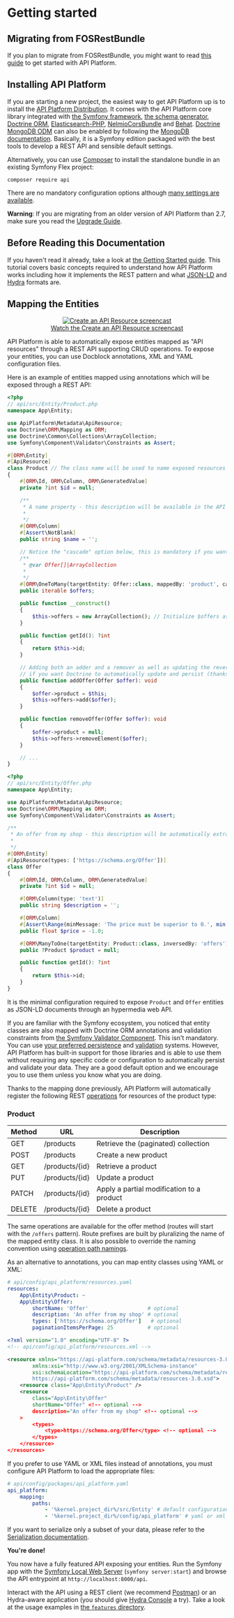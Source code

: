 # Getting started

## Migrating from FOSRestBundle

If you plan to migrate from FOSRestBundle, you might want to read [this guide](migrate-from-fosrestbundle.md) to get started with API Platform.

## Installing API Platform

If you are starting a new project, the easiest way to get API Platform up is to install the [API Platform Distribution](../distribution/index.md).
It comes with the API Platform core library integrated with [the Symfony framework](https://symfony.com), [the schema generator](../schema-generator/),
[Doctrine ORM](https://www.doctrine-project.org), [Elasticsearch-PHP](https://www.elastic.co/guide/en/elasticsearch/client/php-api/current/index.html),
[NelmioCorsBundle](https://github.com/nelmio/NelmioCorsBundle) and [Behat](http://behat.org).
[Doctrine MongoDB ODM](https://www.doctrine-project.org/projects/mongodb-odm.html) can also be enabled by following the [MongoDB documentation](mongodb.md).
Basically, it is a Symfony edition packaged with the best tools to develop a REST API and sensible default settings.

Alternatively, you can use [Composer](http://getcomposer.org) to install the standalone bundle in an existing Symfony Flex
project:

`composer require api`

There are no mandatory configuration options although [many settings are available](configuration.md).

**Warning**: If you are migrating from an older version of API Platform than 2.7, make sure you read the [Upgrade Guide](upgrade-guide.md).

## Before Reading this Documentation

If you haven't read it already, take a look at [the Getting Started guide](../distribution/index.md).
This tutorial covers basic concepts required to understand how API Platform works including how it implements the REST pattern
and what [JSON-LD](http://json-ld.org/) and [Hydra](http://www.hydra-cg.com/) formats are.

## Mapping the Entities

<p align="center" class="symfonycasts"><a href="https://symfonycasts.com/screencast/api-platform/api-resource?cid=apip"><img src="/docs/distribution/images/symfonycasts-player.png" alt="Create an API Resource screencast"><br>Watch the Create an API Resource screencast</a></p>

API Platform is able to automatically expose entities mapped as "API resources" through a REST API supporting CRUD
operations.
To expose your entities, you can use Docblock annotations, XML and YAML configuration files.

Here is an example of entities mapped using annotations which will be exposed through a REST API:

```php
<?php
// api/src/Entity/Product.php
namespace App\Entity;

use ApiPlatform\Metadata\ApiResource;
use Doctrine\ORM\Mapping as ORM;
use Doctrine\Common\Collections\ArrayCollection;
use Symfony\Component\Validator\Constraints as Assert;

#[ORM\Entity]
#[ApiResource]
class Product // The class name will be used to name exposed resources
{
    #[ORM\Id, ORM\Column, ORM\GeneratedValue]
    private ?int $id = null;

    /**
     * A name property - this description will be available in the API documentation too.
     *
     */
    #[ORM\Column] 
    #[Assert\NotBlank]
    public string $name = '';

    // Notice the "cascade" option below, this is mandatory if you want Doctrine to automatically persist the related entity
    /**
     * @var Offer[]|ArrayCollection
     *
     */
    #[ORM\OneToMany(targetEntity: Offer::class, mappedBy: 'product', cascade: ['persist'])] 
    public iterable $offers;

    public function __construct()
    {
        $this->offers = new ArrayCollection(); // Initialize $offers as a Doctrine collection
    }

    public function getId(): ?int
    {
        return $this->id;
    }

    // Adding both an adder and a remover as well as updating the reverse relation is mandatory
    // if you want Doctrine to automatically update and persist (thanks to the "cascade" option) the related entity
    public function addOffer(Offer $offer): void
    {
        $offer->product = $this;
        $this->offers->add($offer);
    }

    public function removeOffer(Offer $offer): void
    {
        $offer->product = null;
        $this->offers->removeElement($offer);
    }

    // ...
}
```

```php
<?php
// api/src/Entity/Offer.php
namespace App\Entity;

use ApiPlatform\Metadata\ApiResource;
use Doctrine\ORM\Mapping as ORM;
use Symfony\Component\Validator\Constraints as Assert;

/**
 * An offer from my shop - this description will be automatically extracted from the PHPDoc to document the API.
 *
 */
#[ORM\Entity]
#[ApiResource(types: ['https://schema.org/Offer'])]
class Offer
{
    #[ORM\Id, ORM\Column, ORM\GeneratedValue]
    private ?int $id = null;

    #[ORM\Column(type: 'text')]
    public string $description = '';

    #[ORM\Column]
    #[Assert\Range(minMessage: 'The price must be superior to 0.', min: 0)]
    public float $price = -1.0;

    #[ORM\ManyToOne(targetEntity: Product::class, inversedBy: 'offers')]
    public ?Product $product = null;

    public function getId(): ?int
    {
        return $this->id;
    }
}
```

It is the minimal configuration required to expose `Product` and `Offer` entities as JSON-LD documents through an hypermedia
web API.

If you are familiar with the Symfony ecosystem, you noticed that entity classes are also mapped with Doctrine ORM annotations
and validation constraints from [the Symfony Validator Component](http://symfony.com/doc/current/book/validation.html).
This isn't mandatory. You can use [your preferred persistence](data-providers.md) and [validation](validation.md) systems.
However, API Platform has built-in support for those libraries and is able to use them without requiring any specific
code or configuration to automatically persist and validate your data. They are a good default option and we encourage you to use
them unless you know what you are doing.

Thanks to the mapping done previously, API Platform will automatically register the following REST [operations](operations.md)
for resources of the product type:

### Product

Method | URL            | Description
-------|----------------|--------------------------------
GET    | /products      | Retrieve the (paginated) collection
POST   | /products      | Create a new product
GET    | /products/{id} | Retrieve a product
PUT    | /products/{id} | Update a product
PATCH  | /products/{id} | Apply a partial modification to a product
DELETE | /products/{id} | Delete a product

The same operations are available for the offer method (routes will start with the `/offers` pattern).
Route prefixes are built by pluralizing the name of the mapped entity class.
It is also possible to override the naming convention using [operation path namings](operation-path-naming.md).

As an alternative to annotations, you can map entity classes using YAML or XML:

<code-selector>

```yaml
# api/config/api_platform/resources.yaml
resources:
    App\Entity\Product: ~
    App\Entity\Offer:
        shortName: 'Offer'                   # optional
        description: 'An offer from my shop' # optional
        types: ['https://schema.org/Offer']   # optional
        paginationItemsPerPage: 25           # optional
```

```xml
<?xml version="1.0" encoding="UTF-8" ?>
<!-- api/config/api_platform/resources.xml -->

<resource xmlns="https://api-platform.com/schema/metadata/resources-3.0"
        xmlns:xsi="http://www.w3.org/2001/XMLSchema-instance"
        xsi:schemaLocation="https://api-platform.com/schema/metadata/resources-3.0
        https://api-platform.com/schema/metadata/resources-3.0.xsd">
    <resource class="App\Entity\Product" />
    <resource
        class="App\Entity\Offer"
        shortName="Offer" <!-- optional -->
        description="An offer from my shop" <!-- optional -->
    >
        <types>
            <type>https://schema.org/Offer</type> <!-- optional -->
        </types>
    </resource>
</resources>
```

</code-selector>

If you prefer to use YAML or XML files instead of annotations, you must configure API Platform to load the appropriate files:

```yaml
# api/config/packages/api_platform.yaml
api_platform:
    mapping:
        paths: 
            - '%kernel.project_dir%/src/Entity' # default configuration for annotations
            - '%kernel.project_dir%/config/api_platform' # yaml or xml directory configuration
```

If you want to serialize only a subset of your data, please refer to the [Serialization documentation](serialization.md).

**You're done!**

You now have a fully featured API exposing your entities.
Run the Symfony app with the [Symfony Local Web Server](https://symfony.com/doc/current/setup/symfony_server.html) (`symfony server:start`) and browse the API entrypoint at `http://localhost:8000/api`.

Interact with the API using a REST client (we recommend [Postman](https://www.getpostman.com/)) or an Hydra-aware application
(you should give [Hydra Console](https://github.com/lanthaler/HydraConsole) a try). Take
a look at the usage examples in [the `features` directory](https://github.com/api-platform/core/tree/main/features).
